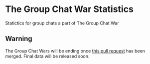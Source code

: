 # The Group Chat War Statistics
Statictics for group chats a part of The Group Chat War
## Warning
The Group Chat Wars will be ending once [this pull request](https://github.com/meower-media-co/Meower-Server/pull/167) has been merged. Final data will be released soon.
